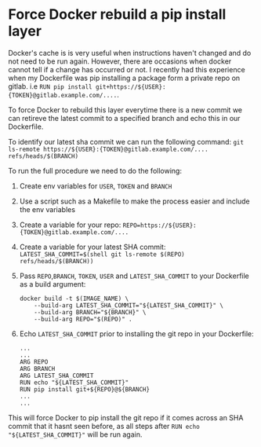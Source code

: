 # Force Docker rebuild a pip install layer

Docker's cache is is very useful when instructions haven't changed and do not need to be run again.
However, there are occasions when docker cannot tell if a change has occurred or not. I recently had this experience when my 
Dockerfile was pip installing a package form a private repo on gitlab. i.e `RUN pip install git+https://${USER}:{TOKEN}@gitlab.example.com/....`.

To force Docker to rebuild this layer everytime there is a new commit we can retireve the latest commit to a specified branch and echo this in our
Dockerfile.

To identify our latest sha commit we can run the following command:
`git ls-remote https://${USER}:{TOKEN}@gitlab.example.com/.... refs/heads/$(BRANCH)`

To run the full procedure we need to do the following:
1. Create env variables for `USER`, `TOKEN` and `BRANCH`
2. Use a script such as a Makefile to make the process easier and include the env variables
3. Create a variable for your repo:
    `REPO=https://${USER}:{TOKEN}@gitlab.example.com/....`
4. Create a variable for your latest SHA commit:
   `LATEST_SHA_COMMIT=$(shell git ls-remote $(REPO) refs/heads/$(BRANCH))`
5. Pass `REPO`,`BRANCH`, `TOKEN`, `USER` and `LATEST_SHA_COMMIT` to your Dockerfile as a build argument:
   
    ```
    docker build -t $(IMAGE_NAME) \
        --build-arg LATEST_SHA_COMMIT="${LATEST_SHA_COMMIT}" \
        --build-arg BRANCH="${BRANCH}" \
        --build-arg REPO="$(REPO)" .
    ```

6. Echo `LATEST_SHA_COMMIT` prior to installing the git repo in your Dockerfile:
   
    ```
    ...
    ...
    ARG REPO
    ARG BRANCH
    ARG LATEST_SHA_COMMIT
    RUN echo "${LATEST_SHA_COMMIT}"
    RUN pip install git+${REPO}@${BRANCH}
    ...
    ...
    ```

This will force Docker to pip install the git repo if it comes across an SHA commit that it hasnt seen before, as all steps after 
`RUN echo "${LATEST_SHA_COMMIT}"` will be run again.

